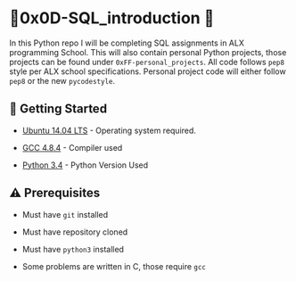 # :ocean:0x0D-SQL_introduction :ocean:
In this Python repo I will be completing SQL assignments in ALX programming School. This will also contain personal Python projects, those projects can be found under <code>0xFF-personal_projects</code>.
All code follows <code>pep8</code> style per ALX school specifications.
Personal project code will either follow <code>pep8</code> or the new <code>pycodestyle</code>.

## :running: Getting Started

* [Ubuntu 14.04 LTS](http://releases.ubuntu.com/14.04/) - Operating system required.

* [GCC 4.8.4](https://gcc.gnu.org/gcc-4.8/) - Compiler used

* [Python 3.4](https://www.python.org/download/releases/3.4.0/) - Python Version Used

## :warning: Prerequisites

* Must have `git` installed 

* Must have repository cloned

* Must have `python3` installed

* Some problems are written in C, those require `gcc`
